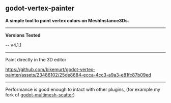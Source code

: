 ## godot-vertex-painter
 
**A simple tool to paint vertex colors on MeshInstance3Ds.**

---

**Versions Tested**

-- v4.1.1

---
Paint directly in the 3D editor

https://github.com/bikemurt/godot-vertex-painter/assets/23486102/25de8684-ecca-4cc3-a9a3-e81fc87b09ed

---
Performance is good enough to intact with other plugins, (for example my fork of [godot-multimesh-scatter](https://github.com/bikemurt/godot-multimesh-scatter))
